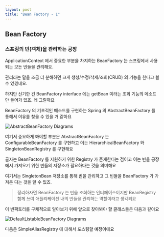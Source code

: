 ```yaml
---
layout: post
title: "Bean Factory - 1"
---
```


## Bean Factory

### 스프링의 빈(객체)을 관리하는 공장

ApplicationContext 에서 중요한 부분을 차지하는 BeanFactory 는 스프링에서 사용되는 모든 빈들을 관리해요.

관리라는 말을 조금 더 분해하면 크게 생성/수정/삭제/조회(CRUD) 의 기능을 한다고 볼 수 있겠네요.

하지만 신기한 건 BeanFactory interface 에는 getBean 이라는 조회 기능의 메소드만 들어가 있죠. 왜 그럴까요

BeanFactory 의 기초적인 메소드를 구현하는 Spring 의 AbstractBeanFactory 를 통해서 이유를 찾을 수 있을 거 같아요

![AbstractBeanFactory Diagrams](https://raw.githubusercontent.com/YounHyunJun/YounHyunJun.github.io/master/img/AbstractBeanFactory_Digagram.PNG)

여기서 중요하게 봐야할 부분은 AbstractBeanFactory 는 ConfigurableBeanFactory 를 구현하고 이는 HierarchicalBeanFactory 와 SingletonBeanRegistry 를 구현해요

골자는 BeanFactory 를 지원하기 위한 Registry 가 존재한다는 점이고 이는 빈을 공장에서 가져오기 위한 빈들의 저장소가 필요하다는 것을 의미해요  

여기서는 SingletonBean 저장소를 통해 빈을 관리하고 그 빈들을 BeanFactory 가 가져온 다는 것을 알 수 있죠.

> 정리하자면 BeanFactory 는 빈을 조회하는 인터페이스이지만 BeanRegistry 함께 쓰여 애플리케이션 내의 빈들을 관리하는 역할이라고 생각되요

이 빈팩토리를 구체적으로 알아보기 위해 앞으로 찾아봐야 할 클래스들은 다음과 같아요

![DefaultListableBeanFactory Diagrams](https://raw.githubusercontent.com/YounHyunJun/YounHyunJun.github.io/master/img/DefaultListableBeanFactory_Digagram.PNG)

다음은 SimpleAliasRegistry 에 대해서 포스팅할 예정이에요